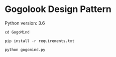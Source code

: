 # Gogolook Design Pattern

Python version: 3.6

`cd GogoMind`

`pip install -r requirements.txt`

`python gogomind.py`
